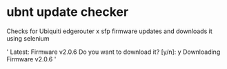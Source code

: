 # ubnt update checker

Checks for Ubiquiti edgerouter x sfp firmware updates and downloads it using selenium

' Latest:  Firmware v2.0.6
Do you want to download it? [y/n]: y
Downloading  Firmware v2.0.6 '
